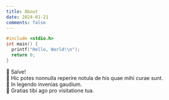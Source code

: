 ```yaml
---
title: About
date: 2024-01-21
comments: false
---
```


```c
#include <stdio.h>
int main() {
  printf("Hello, World!\n");
  return 0;
}
```
:wave: Salve!  
:eyes: Hic potes nonnulla reperire notula de his quae mihi curae sunt.  
:seedling: In legendo invenias gaudium.  
:revolving_hearts: Gratias tibi ago pro visitatione tua.
